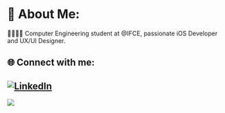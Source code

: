 # 💫 About Me:
🍎👩🏻‍💻 Computer Engineering student at @IFCE, passionate iOS Developer and UX/UI Designer.


## 🌐 Connect with me:
[![LinkedIn](https://img.shields.io/badge/LinkedIn-%230077B5.svg?logo=linkedin&logoColor=white)](https://linkedin.com/in/https://www.linkedin.com/in/melissafguedes?utm_source=share&utm_campaign=share_via&utm_content=profile&utm_medium=ios_app) 
---
[![](https://visitcount.itsvg.in/api?id=melissaguedes&icon=0&color=10)](https://visitcount.itsvg.in)

<!-- Proudly created with GPRM ( https://gprm.itsvg.in ) -->
